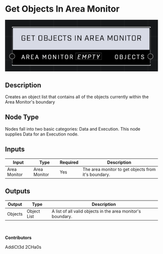 # Get Objects In Area Monitor
![](../../../.gitbook/assets/get-objects-in-area-monitor.png)

## Description
Creates an object list that contains all of the objects currently within the Area Monitor's boundary

## Node Type
Nodes fall into two basic categories: Data and Execution. This node supplies Data for an Execution node.

## Inputs
| Input | Type | Required | Description |
|------------------|------------------|----------|--------------------------------------------------------------|
| Area Monitor | Area Monitor | Yes | The area monitor to get objects from it's boundary. |

## Outputs
| Output | Type | Description |
|------------------|------------------|--------------------------------------------------------------|
| Objects | Object List | A list of all valid objects in the area monitor's boundary. |

\
\
**Contributors**

AddiCt3d 2CHa0s
